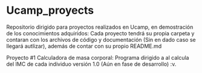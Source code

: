 # Ucamp_proyects
Repositorio dirigido para proyectos realizados en Ucamp, en demostración de los conocimientos adquiridos:
Cada proyecto tendrá su propia carpeta y contaran con los archivos de código y documentación (Sin en dado caso se llegará autlizar), además de contar con su propio README.md

Proyecto #1 Calculadora de masa corporal: Programa dirigido a al calcula del IMC de cada individuo versión 1.0 (Aún en fase de desarrollo) :v.
